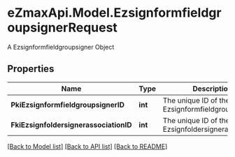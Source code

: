 # eZmaxApi.Model.EzsignformfieldgroupsignerRequest
A Ezsignformfieldgroupsigner Object

## Properties

Name | Type | Description | Notes
------------ | ------------- | ------------- | -------------
**PkiEzsignformfieldgroupsignerID** | **int** | The unique ID of the Ezsignformfieldgroupsigner | [optional] 
**FkiEzsignfoldersignerassociationID** | **int** | The unique ID of the Ezsignfoldersignerassociation | 

[[Back to Model list]](../README.md#documentation-for-models) [[Back to API list]](../README.md#documentation-for-api-endpoints) [[Back to README]](../README.md)

